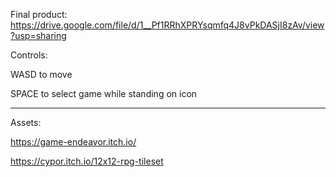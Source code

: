 Final product: https://drive.google.com/file/d/1__Pf1RRhXPRYsqmfq4J8vPkDASjI8zAv/view?usp=sharing

Controls:

WASD to move

SPACE to select game while standing on icon

----------------------------------------------------------------------------------------------------------------------------------------------------------

Assets:

https://game-endeavor.itch.io/

https://cypor.itch.io/12x12-rpg-tileset
